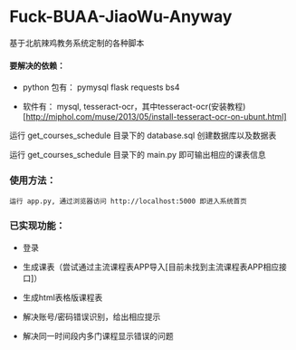 # Fuck-BUAA-JiaoWu-Anyway
基于北航辣鸡教务系统定制的各种脚本

#### 要解决的依赖：

- python 包有： pymysql flask requests bs4

- 软件有： mysql, tesseract-ocr，其中tesseract-ocr(安装教程)[http://miphol.com/muse/2013/05/install-tesseract-ocr-on-ubunt.html]

运行 get_courses_schedule 目录下的 database.sql 创建数据库以及数据表

运行 get_courses_schedule 目录下的 main.py 即可输出相应的课表信息

### 使用方法：
	运行 app.py, 通过浏览器访问 http://localhost:5000 即进入系统首页

### 已实现功能：

- 登录

- 生成课表（尝试通过主流课程表APP导入[目前未找到主流课程表APP相应接口]）

- 生成html表格版课程表

- 解决账号/密码错误识别，给出相应提示

- 解决同一时间段内多门课程显示错误的问题
